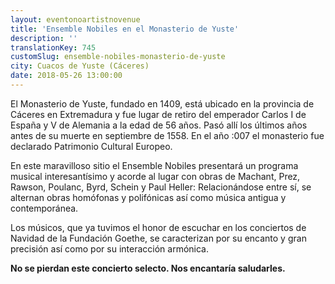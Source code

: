 ```yaml
---
layout: eventonoartistnovenue
title: 'Ensemble Nobiles en el Monasterio de Yuste'
description: ''
translationKey: 745
customSlug: ensemble-nobiles-monasterio-de-yuste
city: Cuacos de Yuste (Cáceres)
date: 2018-05-26 13:00:00
---
```


El Monasterio de Yuste, fundado en 1409, está ubicado en la provincia de Cáceres en Extremadura y fue lugar de retiro del emperador Carlos I de España y V de Alemania a la edad de 56 años. Pasó allí los últimos años antes de su muerte en septiembre de 1558. En el año :007 el monasterio fue declarado Patrimonio Cultural Europeo.

En este maravilloso sitio el Ensemble Nobiles presentará un programa musical interesantísimo y acorde al lugar con obras de Machant, Prez, Rawson, Poulanc, Byrd, Schein y Paul Heller: Relacionándose entre sí, se alternan obras homófonas y polifónicas así como música antigua y contemporánea.

Los músicos, que ya tuvimos el honor de escuchar en los conciertos de Navidad de la Fundación Goethe, se caracterizan por su encanto y gran precisión así como por su interacción armónica. 

<strong>No se pierdan este concierto selecto. Nos encantaría saludarles.</strong>
